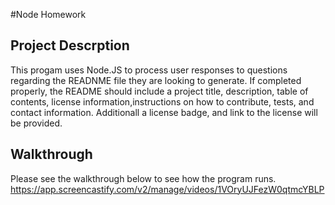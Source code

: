 #Node Homework
## Project Descrption 
This progam uses Node.JS to process user responses to questions regarding the READNME file they are looking to generate. If completed properly, the README should include a project title, description, table of contents, license information,instructions on how to contribute, tests, and contact information. Additionall a license badge, and link to the license will be provided.
## Walkthrough
Please see the walkthrough below to see how the program runs. 
https://app.screencastify.com/v2/manage/videos/1VOryUJFezW0qtmcYBLP
